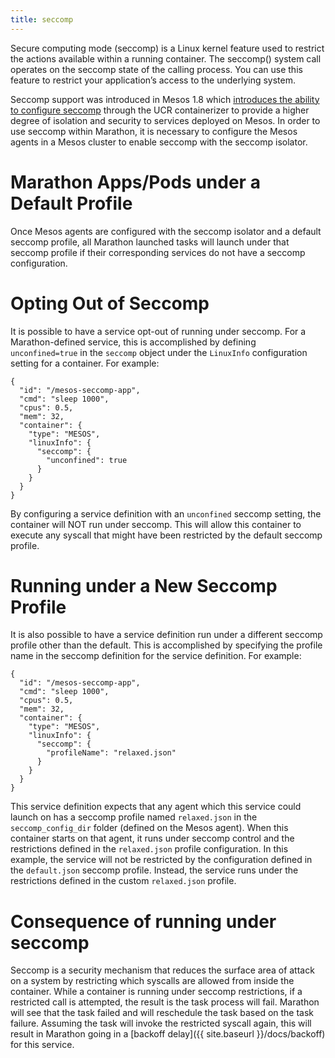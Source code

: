 ```yaml
---
title: seccomp
---
```


Secure computing mode (seccomp) is a Linux kernel feature used to restrict the actions available within a running container. The seccomp() system call operates on the seccomp state of the calling process. You can use this feature to restrict your application’s access to the underlying system.

Seccomp support was introduced in Mesos 1.8 which [introduces the ability to configure seccomp](http://mesos.apache.org/documentation/latest/isolators/linux-seccomp/) through the UCR containerizer to provide a higher degree of isolation and security to services deployed on Mesos. In order to use seccomp within Marathon, it is necessary to configure the Mesos agents in a Mesos cluster to enable seccomp with the seccomp isolator.

# Marathon Apps/Pods under a Default Profile
Once Mesos agents are configured with the seccomp isolator and a default seccomp profile, all Marathon launched tasks will launch under that seccomp profile if their corresponding services do not have a seccomp configuration.

# Opting Out of Seccomp
It is possible to have a service opt-out of running under seccomp. For a Marathon-defined service, this is accomplished by defining `unconfined=true` in the `seccomp` object under the `LinuxInfo` configuration setting for a container. For example:

```
{
  "id": "/mesos-seccomp-app",
  "cmd": "sleep 1000",
  "cpus": 0.5,
  "mem": 32,
  "container": {
    "type": "MESOS",
    "linuxInfo": {
      "seccomp": {
        "unconfined": true
      }
    }
  }
}
```

By configuring a service definition with an `unconfined` seccomp setting, the container will NOT run under seccomp. This will allow this container to execute any syscall that might have been restricted by the default seccomp profile.


# Running under a New Seccomp Profile
It is also possible to have a service definition run under a different seccomp profile other than the default. This is accomplished by specifying the profile name in the seccomp definition for the service definition. For example:

```
{
  "id": "/mesos-seccomp-app",
  "cmd": "sleep 1000",
  "cpus": 0.5,
  "mem": 32,
  "container": {
    "type": "MESOS",
    "linuxInfo": {
      "seccomp": {
        "profileName": "relaxed.json"
      }
    }
  }
}
```

This service definition expects that any agent which this service could launch on has a seccomp profile named `relaxed.json` in the `seccomp_config_dir` folder (defined on the Mesos agent). When this container starts on that agent, it runs under seccomp control and the restrictions defined in the `relaxed.json` profile configuration. In this example, the service will not be restricted by the configuration defined in the `default.json` seccomp profile. Instead, the service runs under the restrictions defined in the custom `relaxed.json` profile.

# Consequence of running under seccomp
Seccomp is a security mechanism that reduces the surface area of attack on a system by restricting which syscalls are allowed from inside the container. While a container is running under seccomp restrictions, if a restricted call is attempted, the result is the task process will fail. Marathon will see that the task failed and will reschedule the task based on the task failure. Assuming the task will invoke the restricted syscall again, this will result in Marathon going in a [backoff delay]({{ site.baseurl }}/docs/backoff) for this service.
